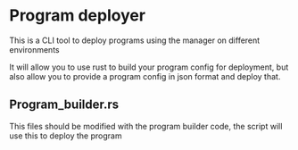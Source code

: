 # Program deployer

This is a CLI tool to deploy programs using the manager on different environments

It will allow you to use rust to build your program config for deployment, but also allow you to provide a program config in json format and deploy that.

## Program_builder.rs

This files should be modified with the program builder code, the script will use this to deploy the program
